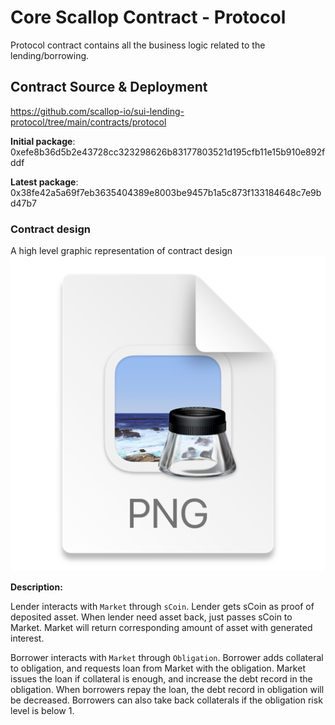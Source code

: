 # Core Scallop Contract - Protocol
Protocol contract contains all the business logic related to the lending/borrowing.

## Contract Source & Deployment

https://github.com/scallop-io/sui-lending-protocol/tree/main/contracts/protocol

**Initial package**: 0xefe8b36d5b2e43728cc323298626b83177803521d195cfb11e15b910e892fddf

**Latest package**: 0x38fe42a5a69f7eb3635404389e8003be9457b1a5c873f133184648c7e9bd47b7

### Contract design

A high level graphic representation of contract design
![Contract design](graphic/core-contract-design.png)

**Description:**

Lender interacts with `Market` through `sCoin`. Lender gets sCoin as proof of deposited asset. When lender need asset back, just passes sCoin to Market. Market will return corresponding amount of asset with generated interest.

Borrower interacts with `Market` through `Obligation`. Borrower adds collateral to obligation, and requests loan from Market with the obligation. Market issues the loan if collateral is enough, and increase the debt record in the obligation.
When borrowers repay the loan, the debt record in obligation will be decreased. Borrowers can also take back collaterals if the obligation risk level is below 1.

